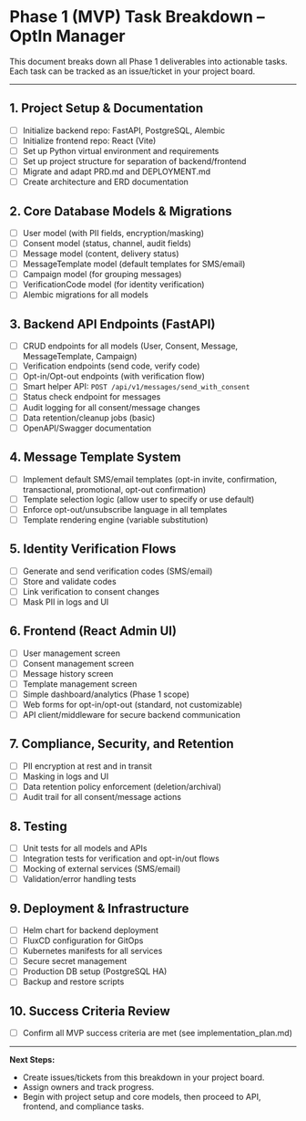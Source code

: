 # Phase 1 (MVP) Task Breakdown – OptIn Manager

This document breaks down all Phase 1 deliverables into actionable tasks. Each task can be tracked as an issue/ticket in your project board.

---

## 1. Project Setup & Documentation
- [ ] Initialize backend repo: FastAPI, PostgreSQL, Alembic
- [ ] Initialize frontend repo: React (Vite)
- [ ] Set up Python virtual environment and requirements
- [ ] Set up project structure for separation of backend/frontend
- [ ] Migrate and adapt PRD.md and DEPLOYMENT.md
- [ ] Create architecture and ERD documentation

## 2. Core Database Models & Migrations
- [ ] User model (with PII fields, encryption/masking)
- [ ] Consent model (status, channel, audit fields)
- [ ] Message model (content, delivery status)
- [ ] MessageTemplate model (default templates for SMS/email)
- [ ] Campaign model (for grouping messages)
- [ ] VerificationCode model (for identity verification)
- [ ] Alembic migrations for all models

## 3. Backend API Endpoints (FastAPI)
- [ ] CRUD endpoints for all models (User, Consent, Message, MessageTemplate, Campaign)
- [ ] Verification endpoints (send code, verify code)
- [ ] Opt-in/Opt-out endpoints (with verification flow)
- [ ] Smart helper API: `POST /api/v1/messages/send_with_consent`
- [ ] Status check endpoint for messages
- [ ] Audit logging for all consent/message changes
- [ ] Data retention/cleanup jobs (basic)
- [ ] OpenAPI/Swagger documentation

## 4. Message Template System
- [ ] Implement default SMS/email templates (opt-in invite, confirmation, transactional, promotional, opt-out confirmation)
- [ ] Template selection logic (allow user to specify or use default)
- [ ] Enforce opt-out/unsubscribe language in all templates
- [ ] Template rendering engine (variable substitution)

## 5. Identity Verification Flows
- [ ] Generate and send verification codes (SMS/email)
- [ ] Store and validate codes
- [ ] Link verification to consent changes
- [ ] Mask PII in logs and UI

## 6. Frontend (React Admin UI)
- [ ] User management screen
- [ ] Consent management screen
- [ ] Message history screen
- [ ] Template management screen
- [ ] Simple dashboard/analytics (Phase 1 scope)
- [ ] Web forms for opt-in/opt-out (standard, not customizable)
- [ ] API client/middleware for secure backend communication

## 7. Compliance, Security, and Retention
- [ ] PII encryption at rest and in transit
- [ ] Masking in logs and UI
- [ ] Data retention policy enforcement (deletion/archival)
- [ ] Audit trail for all consent/message actions

## 8. Testing
- [ ] Unit tests for all models and APIs
- [ ] Integration tests for verification and opt-in/out flows
- [ ] Mocking of external services (SMS/email)
- [ ] Validation/error handling tests

## 9. Deployment & Infrastructure
- [ ] Helm chart for backend deployment
- [ ] FluxCD configuration for GitOps
- [ ] Kubernetes manifests for all services
- [ ] Secure secret management
- [ ] Production DB setup (PostgreSQL HA)
- [ ] Backup and restore scripts

## 10. Success Criteria Review
- [ ] Confirm all MVP success criteria are met (see implementation_plan.md)

---

**Next Steps:**
- Create issues/tickets from this breakdown in your project board.
- Assign owners and track progress.
- Begin with project setup and core models, then proceed to API, frontend, and compliance tasks.
